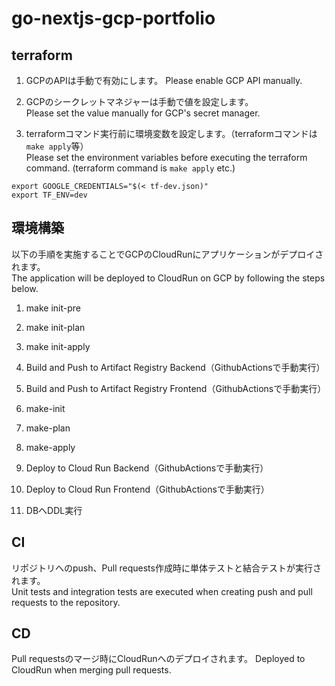 # go-nextjs-gcp-portfolio

## terraform

1. GCPのAPIは手動で有効にします。 
   Please enable GCP API manually.　

2. GCPのシークレットマネジャーは手動で値を設定します。  
   Please set the value manually for GCP's secret manager.

3. terraformコマンド実行前に環境変数を設定します。（terraformコマンドは`make apply`等）  
   Please set the environment variables before executing the terraform command. (terraform command is `make apply` etc.)
```
export GOOGLE_CREDENTIALS="$(< tf-dev.json)"
export TF_ENV=dev
```

## 環境構築
以下の手順を実施することでGCPのCloudRunにアプリケーションがデプロイされます。  
The application will be deployed to CloudRun on GCP by following the steps below.

1. make init-pre

2. make init-plan

3. make init-apply

4. Build and Push to Artifact Registry Backend（GithubActionsで手動実行）

5. Build and Push to Artifact Registry Frontend（GithubActionsで手動実行）

6. make-init

7. make-plan

8. make-apply

9. Deploy to Cloud Run Backend（GithubActionsで手動実行）

10. Deploy to Cloud Run Frontend（GithubActionsで手動実行）

11. DBへDDL実行

## CI
リポジトリへのpush、Pull requests作成時に単体テストと結合テストが実行されます。  
Unit tests and integration tests are executed when creating push and pull requests to the repository.

## CD
Pull requestsのマージ時にCloudRunへのデプロイされます。 
Deployed to CloudRun when merging pull requests.